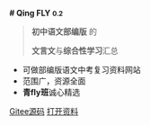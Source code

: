 **# Qing FLY <small>0.2</small>** 

> **初中语文部编版** 的
>
> **文言文**与**综合性学习**汇总

- 可做部编版语文中考复习资料网站 
- 范围广，资源全面 
- **青fly班**诚心精选

[Gitee源码](https://gitee.com/eighteen18/qing-fly/)
[打开资料](README)